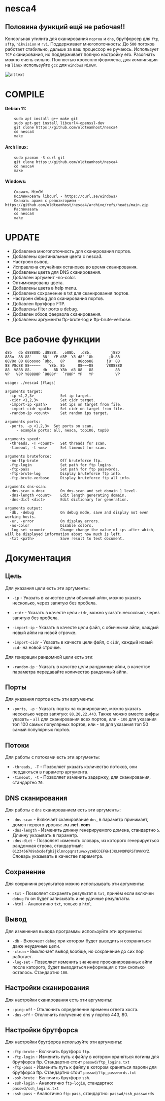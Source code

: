 # nesca4
## Половина функций ещё не рабочая!!
Консольная утилита для сканирования `портов` и `dns`, брутфорсер для `ftp`, `sftp`, `hikvision` и `rvi`.
Поддерживает многопоточность: До `500` потоков работает стабильно, дальше за ваш процессор не ручаюсь.
Использует `TCP` сканирования, но поддерживает полную настройку его. Разогнать можно очень сильно.
Полностью кроссплотформлена, для компиляции на `linux` используйте `gcc` для `windows` `MinGW`.

![alt text](https://i.imgur.com/xoJQ2N5.png)

# COMPILE
#### Debian 11:
```
    sudo apt install g++ make git
    sudo apt-get install libcurl4-openssl-dev
    git clone https://github.com/oldteamhost/nesca4
    cd nesca4
    make
```
#### Arch linux:
```
    sudo pacman -S curl git
    git clone https://github.com/oldteamhost/nesca4
    cd nesca4
    make
```
#### Windows:
```
    Скачать MinGW
    Подлинковать libcurl - https://curl.se/windows/
    Скачать архив с репозиторием - https://github.com/oldteamhost/nesca4/archive/refs/heads/main.zip
    Распокавать
    cd nesca4
    make
```

# UPDATE
+ Добавлена многопоточность для сканирования портов.
+ Добавлены оригинальные цвета с nesca3.
+ Настроен вывод.
+ Исправлена случайная остановка во время сканирования.
+ Добавлены цвета для DNS сканирования.
+ Добавлен аргумент -no-color.
+ Оптимизированы цвета.
+ Добавлены цвета в help menu.
+ Добавлено сохранение в txt для сканирования портов.
+ Настроен debug для сканирования портов.
+ Добавлен брутфорс FTP.
+ Добавлены filter ports в debug.
+ Добавлен обход фаервола сканирования.
+ Добавлены аргументы ftp-brute-log и ftp-brute-verbose.

# Все рабочие функции
```
d8b   db d88888b .d8888.  .o88b.  .d8b.         j88D  
888o  88 88'     88'  YP d8P  Y8 d8' `8b       j8~88  
88V8o 88 88ooooo `8bo.   8P      88ooo88      j8' 88  
88 V8o88 88~~~~~   `Y8b. 8b      88~~~88      V88888D 
88  V888 88.     db   8D Y8b  d8 88   88          88  
VP   V8P Y88888P `8888Y'  `Y88P' YP   YP          VP  

usage: ./nesca4 [flags]

arguments target:
  -ip <1,2,3>            Set ip target.
  -cidr <1,2,3>          Set cidr target.
  -import-ip <path>      Set ips on target from file.
  -import-cidr <path>    Set cidr on target from file.
  -random-ip <count>     Set random ips target.

arguments ports:
  -ports, -p <1,2,3>  Set ports on scan.
     - example ports: all, nesca, top100, top50

arguments speed:
  -threads, -T <count>   Set threads for scan.
  -timeout, -t <ms>      Set timeout for scan.

arguments bruteforce:
  -no-ftp-brute          Off bruteforce ftp.
  -ftp-login             Set path for ftp logins.
  -ftp-pass              Set path for ftp passwords.
  -ftp-brute-log         Display bruteforce ftp info.
  -ftp-brute-verbose     Display bruteforce ftp all info.

arguments dns-scan:
  -dns-scan <.dns>       On dns-scan and set domain 1 level.
  -dns-length <count>    Edit length generating domain.
  -dns-dict <dict>       Edit dictionary for generation.

arguments output:
  -db, -debug            On debug mode, save and display not even working hosts.
  -er, -error            On display errors.
  -no-color              Disable colors.
  -log-set <count>       Change change the value of ips after which, will be displayed information about how much is left.
  -txt <path>            Save result to text document.
```

# Документация
## Цель
Для указания цели есть эти аргументы:

- `-ip` - Указать в качестве цели обычный айпи, можно указать несколько, через запятую без пробела.

- `-cidr` - Указать в качесте цели `cidr`, можно указать несоклько, через запятую без пробела.

- `-import-ip` - Указать в качесте цели файл, с обычными айпи, каждый новый айпи на новой строчке.

- `-import-cidr` - Указать в качесте цели файл, с `cidr`, каждый новый `cidr` на новой строчке.

Для генерации рандомной цели есть эти:

- `-random-ip` - Указать в качстве цели рандомные айпи, в качестве параметра передавайте количество рандомный айпи.

## Порты
Для указания портов есть эти аргументы:

- `-ports, -p` - Указать порты на сканирование, можно указать несоклько через запятую: `80,20,22,443`.
Также можно вместо цифры указать - `all` для сканирования всех портов, или - `100` для указания 
топ 100 самых популярных портов, или - `50` для указания топ 50 самый популярных портов.


## Потоки
Для работы с потоками есть эти аргументы:

- `-threads, -T` - Позволяет указать количество потоков, они пердаються в параметр аргумента.
- `-timeout, -t` - Позволяет изменить задержку, для сканирования, стандартно `70`.

## DNS сканирования
Для работы с `dns` сканированием есть эти аргументы:

- `-dns-scan` - Включает сканирование `dns`, в параметр принимает, домен первого уровня: **.ru .net .com**
- `-dns-length` - Изменить длинну генерируемого домена, стандартно `5`. Длинну указывать в параметр.
- `-dns-dict` - Позволяет изменить словарь, из которого генерируеться рандомная строка, стандартный: `0123456789abcdefghijklmnopqrstuvwxyzABCDEFGHIJKLMNOPQRSTUVWXYZ`.
Словарь указывать в качестве параметра.

## Сохранение
Для сохраниня результатов можно использывать эти аргументы:

- `-txt` - Позволяет сохранять результат в `txt`, причём если включен `debug` то он будет записывать и не удачные результаты.
- `-html` - Аналогично `txt`, только в `html`.

## Вывод
Для изменения вывода программы используйте эти аргументы:

- `-db` - Включает `debug` при котором будет выводить и сохраняться даже неудачные цели.
- `-clean` - Выключает вывод вообще, но сохранение до сих пор работает.
- `-log-set` - Позволяет изменить значение просканированных айпи после каторого, будет выводиться информация
о том сколько осталось. Стандартно `100`.

## Настройки сканирования
Для настройки сканирования есть эти аргументы:

- `-ping-off` - Отключить определение времени ответа хоста.
- `-dns-off` - Отключить получение dns у портов 443, 80.

## Настройки брутфорса
Для настройки брутфорса используйте эти аргументы:

- `-ftp-brute` - Включить брутфорс `ftp`.
- `-ftp-login` - Изменить путь к файлу в котором храняться логины для брутфорса ftp. Стандартно стоит `passwd/ftp_logins.txt`
- `-ftp-pass` - Изменить путь к файлу в котором храняться пароли для брутфорса ftp. Стандартно стоит `passwd/ftp_passwords.txt`
- `-ssh-brute` - Включить брутфорс `ssh`.
- `-ssh-login` - Аналогично `ftp-login`, стандартно: `passwd/ssh_logins.txt`
- `-ssh-pass` - Аналогично `ftp-pass`, стандартно: `passwd/ssh_passwords`
